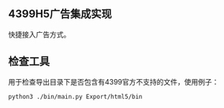 ## 4399H5广告集成实现
快捷接入广告方式。

## 检查工具
用于检查导出目录下是否包含有4399官方不支持的文件，使用例子：
```shell
python3 ./bin/main.py Export/html5/bin
```
